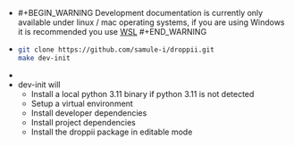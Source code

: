 - #+BEGIN_WARNING
  Development documentation is currently only available under linux / mac operating systems, if you are using Windows it is recommended you use [WSL](https://learn.microsoft.com/en-us/windows/wsl/install)
  #+END_WARNING
- ```sh
  git clone https://github.com/samule-i/droppii.git
  make dev-init
  ```
-
- dev-init will
	- Install a local python 3.11 binary if python 3.11 is not detected
	- Setup a virtual environment
	- Install developer dependencies
	- Install project dependencies
	- Install the droppii package in editable mode
